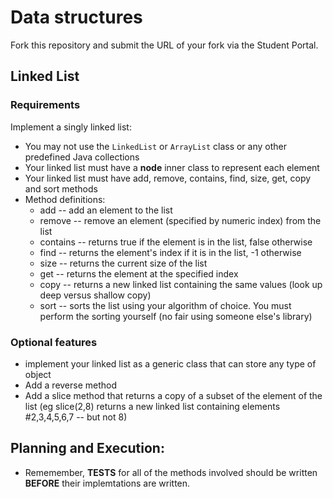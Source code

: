 # Data structures

Fork this repository and submit the URL of your fork via the Student Portal.

## Linked List


### Requirements

Implement a singly linked list:

- You may not use the `LinkedList` or `ArrayList` class or any other predefined Java collections
- Your linked list must have a **node** inner class to represent each element
- Your linked list must have add, remove, contains, find, size, get, copy and sort methods
- Method definitions:
	- add -- add an element to the list
	- remove -- remove an element (specified by numeric index) from the list
	- contains -- returns true if the element is in the list, false otherwise
	- find -- returns the element's index if it is in the list, -1 otherwise
	- size -- returns the current size of the list
	- get -- returns the element at the specified index
	- copy -- returns a new linked list containing the same values (look up deep versus shallow copy)
	- sort -- sorts the list using your algorithm of choice. You must perform the sorting yourself (no fair using someone else's library)


### Optional features

- implement your linked list as a generic class that can store any type of object
- Add a reverse method
- Add a slice method that returns a copy of a subset of the element of the list (eg slice(2,8) returns a new linked list containing elements #2,3,4,5,6,7 -- but not 8)

## Planning and Execution: 
  * Rememember, **TESTS** for all of the methods involved should be written **BEFORE** their implemtations are written. 

